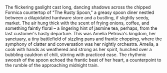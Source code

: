 The flickering gaslight cast long, dancing shadows across the chipped Formica countertop of "The Rusty Spoon," a greasy spoon diner nestled between a dilapidated hardware store and a bustling, if slightly seedy, market.  The air hung thick with the scent of frying onions, coffee, and something faintly floral – a lingering hint of jasmine tea, perhaps, from the last customer's hasty departure.  This was Amelia Petrova's kingdom, her sanctuary, a tiny battlefield of sizzling pans and frantic chopping, where the symphony of clatter and conversation was her nightly orchestra.  Amelia, a cook with hands as weathered and strong as her spirit, hunched over a bubbling cauldron of chili, stirring with practiced ease.  The rhythmic swoosh of the spoon echoed the frantic beat of her heart, a counterpoint to the rumble of the approaching midnight train.
